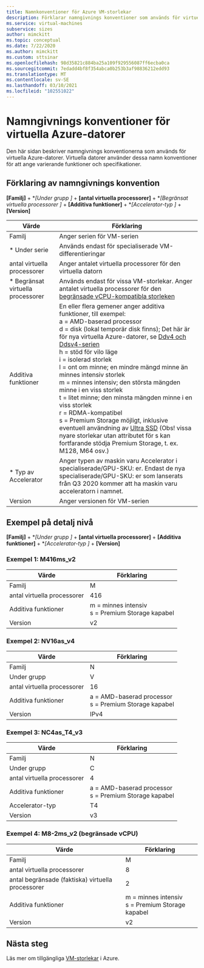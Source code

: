 ```yaml
---
title: Namnkonventioner för Azure VM-storlekar
description: Förklarar namngivnings konventioner som används för virtuella Azure-storlekar
ms.service: virtual-machines
subservice: sizes
author: mimckitt
ms.topic: conceptual
ms.date: 7/22/2020
ms.author: mimckitt
ms.custom: sttsinar
ms.openlocfilehash: 98d35821c884ba25a109f929556087ff6ecba0ca
ms.sourcegitcommit: 7edadd4bf8f354abca0b253b3af98836212edd93
ms.translationtype: MT
ms.contentlocale: sv-SE
ms.lasthandoff: 03/10/2021
ms.locfileid: "102551022"
---
```

# <a name="azure-virtual-machine-sizes-naming-conventions"></a>Namngivnings konventioner för virtuella Azure-datorer

Den här sidan beskriver namngivnings konventionerna som används för virtuella Azure-datorer. Virtuella datorer använder dessa namn konventioner för att ange varierande funktioner och specifikationer.

## <a name="naming-convention-explanation"></a>Förklaring av namngivnings konvention

**[Familj]**  +  **[Under grupp *]**  +  **[antal virtuella processorer]**  +  **[Begränsat virtuella processorer *]**  +  **[Additiva funktioner]**  +  **[Accelerator-typ *]**  +  **[Version]**

|Värde | Förklaring|
|---|---|
| Familj | Anger serien för VM-serien| 
| * Under serie | Används endast för specialiserade VM-differentieringar|
| antal virtuella processorer| Anger antalet virtuella processorer för den virtuella datorn |
| * Begränsat virtuella processorer| Används endast för vissa VM-storlekar. Anger antalet virtuella processorer för den [begränsade vCPU-kompatibla storleken](https://docs.microsoft.com/azure/virtual-machines/constrained-vcpu) |
| Additiva funktioner | En eller flera gemener anger additiva funktioner, till exempel: <br> a = AMD-baserad processor <br> d = disk (lokal temporär disk finns); Det här är för nya virtuella Azure-datorer, se [Ddv4 och Ddsv4-serien](./ddv4-ddsv4-series.md) <br> h = stöd för vilo läge <br> i = isolerad storlek <br> l = ont om minne; en mindre mängd minne än minnes intensiv storlek <br> m = minnes intensiv; den största mängden minne i en viss storlek <br> t = litet minne; den minsta mängden minne i en viss storlek <br> r = RDMA-kompatibel <br> s = Premium Storage möjligt, inklusive eventuell användning av [Ultra SSD](./disks-types.md#ultra-disk) (Obs! vissa nyare storlekar utan attributet för s kan fortfarande stödja Premium Storage, t. ex. M128, M64 osv.)<br> |
| * Typ av Accelerator | Anger typen av maskin varu Accelerator i specialiserade/GPU-SKU: er. Endast de nya specialiserade/GPU-SKU: er som lanserats från Q3 2020 kommer att ha maskin varu acceleratorn i namnet. |
| Version | Anger versionen för VM-serien |

## <a name="example-breakdown"></a>Exempel på detalj nivå

**[Familj]**  +  **[Under grupp *]**  +  **[antal virtuella processorer]**  +  **[Additiva funktioner]**  +  **[Accelerator-typ *]**  +  **[Version]**

### <a name="example-1-m416ms_v2"></a>Exempel 1: M416ms_v2

|Värde | Förklaring|
|---|---|
| Familj | M | 
| antal virtuella processorer | 416 |
| Additiva funktioner | m = minnes intensiv <br> s = Premium Storage kapabel |
| Version | v2 |

### <a name="example-2-nv16as_v4"></a>Exempel 2: NV16as_v4

|Värde | Förklaring|
|---|---|
| Familj | N | 
| Under grupp | V |
| antal virtuella processorer | 16 |
| Additiva funktioner | a = AMD-baserad processor <br> s = Premium Storage kapabel |
| Version | IPv4 |

### <a name="example-3-nc4as_t4_v3"></a>Exempel 3: NC4as_T4_v3

|Värde | Förklaring|
|---|---|
| Familj | N | 
| Under grupp | C |
| antal virtuella processorer | 4 |
| Additiva funktioner | a = AMD-baserad processor <br> s = Premium Storage kapabel |
| Accelerator-typ | T4 |
| Version | v3 |

### <a name="example-4-m8-2ms_v2-constrained-vcpu"></a>Exempel 4: M8-2ms_v2 (begränsade vCPU)

|Värde | Förklaring|
|---|---|
| Familj | M | 
| antal virtuella processorer | 8 |
| antal begränsade (faktiska) virtuella processorer | 2 |
| Additiva funktioner | m = minnes intensiv <br> s = Premium Storage kapabel |
| Version | v2 |

## <a name="next-steps"></a>Nästa steg

Läs mer om tillgängliga [VM-storlekar](./sizes.md) i Azure. 
